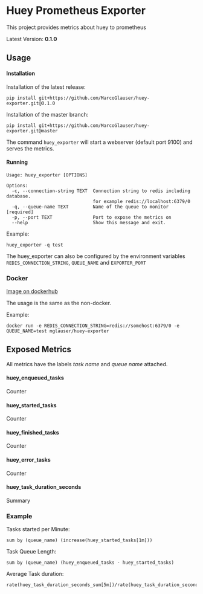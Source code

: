 # Huey Prometheus Exporter
This project provides metrics about huey to prometheus

Latest Version: **0.1.0**

## Usage

#### Installation
Installation of the latest release:
```
pip install git+https://github.com/MarcoGlauser/huey-exporter.git@0.1.0
```
Installation of the master branch:
```
pip install git+https://github.com/MarcoGlauser/huey-exporter.git@master
```

The command `huey_exporter` will start a webserver (default port 9100) and serves the metrics.

#### Running
```
Usage: huey_exporter [OPTIONS]

Options:
  -c, --connection-string TEXT  Connection string to redis including database.
                                for example redis://localhost:6379/0
  -q, --queue-name TEXT         Name of the queue to monitor  [required]
  -p, --port TEXT               Port to expose the metrics on
  --help                        Show this message and exit.

```

Example:
```
huey_exporter -q test
```
The huey_exporter can also be configured by the environment variables `REDIS_CONNECTION_STRING`, `QUEUE_NAME` and `EXPORTER_PORT`
### Docker
[Image on dockerhub](https://hub.docker.com/r/mglauser/huey-exporter/)

The usage is the same as the non-docker.

Example:
```
docker run -e REDIS_CONNECTION_STRING=redis://somehost:6379/0 -e QUEUE_NAME=test mglauser/huey-exporter
```

## Exposed Metrics
All metrics have the labels *task name* and *queue name* attached.
#### huey_enqueued_tasks
Counter
#### huey_started_tasks
Counter

#### huey_finished_tasks
Counter

#### huey_error_tasks
Counter

#### huey_task_duration_seconds
Summary

### Example
Tasks started per Minute:
```
sum by (queue_name) (increase(huey_started_tasks[1m]))
```

Task Queue Length:
```
sum by (queue_name) (huey_enqueued_tasks - huey_started_tasks)
```

Average Task duration:
```
rate(huey_task_duration_seconds_sum[5m])/rate(huey_task_duration_seconds_count[5m])
```